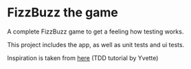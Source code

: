 #  FizzBuzz the game

A complete FizzBuzz game to get a feeling how testing works.

This project includes the app, as well as unit tests and ui tests.

Inspiration is taken from [here](https://medium.com/@ynzc/getting-started-with-tdd-in-swift-2fab3e07204b) (TDD tutorial by Yvette)
